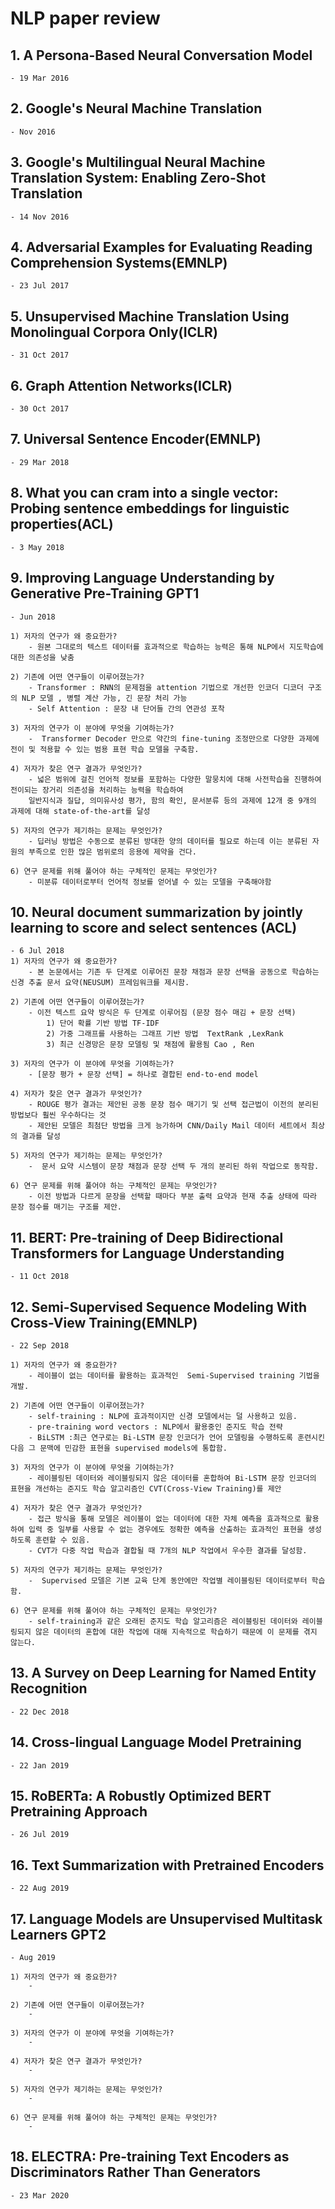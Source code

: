 # NLP paper review 

## 1. A Persona-Based Neural Conversation Model
    - 19 Mar 2016 

## 2. Google's Neural Machine Translation 
    - Nov 2016


## 3. Google's Multilingual Neural Machine Translation System: Enabling Zero-Shot Translation
    - 14 Nov 2016

## 4. Adversarial Examples for Evaluating Reading Comprehension Systems(EMNLP)
    - 23 Jul 2017

## 5. Unsupervised Machine Translation Using Monolingual Corpora Only(ICLR)
    - 31 Oct 2017

## 6. Graph Attention Networks(ICLR)
    - 30 Oct 2017

## 7. Universal Sentence Encoder(EMNLP)
    - 29 Mar 2018

## 8. What you can cram into a single vector: Probing sentence embeddings for linguistic properties(ACL)
    - 3 May 2018

## 9. Improving Language Understanding by Generative Pre-Training GPT1
    - Jun 2018
    
    1) 저자의 연구가 왜 중요한가? 
        - 원본 그대로의 텍스트 데이터를 효과적으로 학습하는 능력은 통해 NLP에서 지도학습에 대한 의존성을 낮춤
        
    2) 기존에 어떤 연구들이 이루어졌는가?
        - Transformer : RNN의 문제점을 attention 기법으로 개선한 인코더 디코더 구조의 NLP 모델 , 병렬 계산 가능, 긴 문장 처리 가능
        - Self Attention : 문장 내 단어들 간의 연관성 포착
        
    3) 저자의 연구가 이 분야에 무엇을 기여하는가?
        -  Transformer Decoder 만으로 약간의 fine-tuning 조정만으로 다양한 과제에 전이 및 적용할 수 있는 범용 표현 학습 모델을 구축함.
        
    4) 저자가 찾은 연구 결과가 무엇인가?
        - 넓은 범위에 걸친 언어적 정보를 포함하는 다양한 말뭉치에 대해 사전학습을 진행하여 전이되는 장거리 의존성을 처리하는 능력을 학습하여 
        일반지식과 질답, 의미유사성 평가, 함의 확인, 문서분류 등의 과제에 12개 중 9개의 과제에 대해 state-of-the-art를 달성
        
    5) 저자의 연구가 제기하는 문제는 무엇인가?
        - 딥러닝 방법은 수동으로 분류된 방대한 양의 데이터를 필요로 하는데 이는 분류된 자원의 부족으로 인한 많은 범위로의 응용에 제약을 건다.    
        
    6) 연구 문제를 위해 풀어야 하는 구체적인 문제는 무엇인가? 
        - 미분류 데이터로부터 언어적 정보를 얻어낼 수 있는 모델을 구축해야함

## 10. Neural document summarization by jointly learning to score and select sentences (ACL)
    - 6 Jul 2018
    1) 저자의 연구가 왜 중요한가? 
        - 본 논문에서는 기존 두 단계로 이루어진 문장 채점과 문장 선택을 공동으로 학습하는 신경 추출 문서 요약(NEUSUM) 프레임워크를 제시함.
        
    2) 기존에 어떤 연구들이 이루어졌는가?
        - 이전 텍스트 요약 방식은 두 단계로 이루어짐 (문장 점수 매김 + 문장 선택)
            1) 단어 확률 기반 방법 TF-IDF
            2) 가중 그래프를 사용하는 그래프 기반 방법  TextRank ,LexRank
            3) 최근 신경망은 문장 모델링 및 채점에 활용됨 Cao , Ren
        
    3) 저자의 연구가 이 분야에 무엇을 기여하는가?
        - [문장 평가 + 문장 선택] = 하나로 결합된 end-to-end model
    
    4) 저자가 찾은 연구 결과가 무엇인가?
        - ROUGE 평가 결과는 제안된 공동 문장 점수 매기기 및 선택 접근법이 이전의 분리된 방법보다 훨씬 우수하다는 것
        - 제안된 모델은 최첨단 방법을 크게 능가하며 CNN/Daily Mail 데이터 세트에서 최상의 결과를 달성
        
    5) 저자의 연구가 제기하는 문제는 무엇인가?
        -  문서 요약 시스템이 문장 채점과 문장 선택 두 개의 분리된 하위 작업으로 동작함.
        
    6) 연구 문제를 위해 풀어야 하는 구체적인 문제는 무엇인가? 
        - 이전 방법과 다르게 문장을 선택할 때마다 부분 출력 요약과 현재 추출 상태에 따라 문장 점수를 매기는 구조를 제안.

## 11. BERT: Pre-training of Deep Bidirectional Transformers for Language Understanding
    - 11 Oct 2018

## 12. Semi-Supervised Sequence Modeling With Cross-View Training(EMNLP)
    - 22 Sep 2018
    
    1) 저자의 연구가 왜 중요한가? 
        - 레이블이 없는 데이터를 활용하는 효과적인  Semi-Supervised training 기법을 개발.
        
    2) 기존에 어떤 연구들이 이루어졌는가?
        - self-training : NLP에 효과적이지만 신경 모델에서는 덜 사용하고 있음.
        - pre-training word vectors : NLP에서 활용중인 준지도 학습 전략
        - BiLSTM :최근 연구로는 Bi-LSTM 문장 인코더가 언어 모델링을 수행하도록 훈련시킨 다음 그 문맥에 민감한 표현을 supervised models에 통합함.
        
    3) 저자의 연구가 이 분야에 무엇을 기여하는가?
        - 레이블링된 데이터와 레이블링되지 않은 데이터를 혼합하여 Bi-LSTM 문장 인코더의 표현을 개선하는 준지도 학습 알고리즘인 CVT(Cross-View Training)를 제안
    
    4) 저자가 찾은 연구 결과가 무엇인가?
        - 접근 방식을 통해 모델은 레이블이 없는 데이터에 대한 자체 예측을 효과적으로 활용하여 입력 중 일부를 사용할 수 없는 경우에도 정확한 예측을 산출하는 효과적인 표현을 생성하도록 훈련할 수 있음.
        - CVT가 다중 작업 학습과 결합될 때 7개의 NLP 작업에서 우수한 결과를 달성함.
        
    5) 저자의 연구가 제기하는 문제는 무엇인가?
        -  Supervised 모델은 기본 교육 단계 동안에만 작업별 레이블링된 데이터로부터 학습함.
        
    6) 연구 문제를 위해 풀어야 하는 구체적인 문제는 무엇인가? 
        - self-training과 같은 오래된 준지도 학습 알고리즘은 레이블링된 데이터와 레이블링되지 않은 데이터의 혼합에 대한 작업에 대해 지속적으로 학습하기 때문에 이 문제를 겪지 않는다.
        
## 13. A Survey on Deep Learning for Named Entity Recognition
    - 22 Dec 2018

## 14. Cross-lingual Language Model Pretraining
    - 22 Jan 2019

## 15. RoBERTa: A Robustly Optimized BERT Pretraining Approach
    - 26 Jul 2019

## 16. Text Summarization with Pretrained Encoders
    - 22 Aug 2019

## 17. Language Models are Unsupervised Multitask Learners GPT2 
    - Aug 2019
 
    1) 저자의 연구가 왜 중요한가? 
        - 
        
    2) 기존에 어떤 연구들이 이루어졌는가?
        - 
        
    3) 저자의 연구가 이 분야에 무엇을 기여하는가?
        - 
        
    4) 저자가 찾은 연구 결과가 무엇인가?
        -
        
    5) 저자의 연구가 제기하는 문제는 무엇인가?
        - 
        
    6) 연구 문제를 위해 풀어야 하는 구체적인 문제는 무엇인가? 
        -
        
## 18. ELECTRA: Pre-training Text Encoders as Discriminators Rather Than Generators
    - 23 Mar 2020
